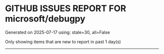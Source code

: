
# GITHUB ISSUES REPORT FOR microsoft/debugpy


Generated on 2025-07-17 using: stale=30, all=False


Only showing items that are new to report in past 1 day(s)


---





















